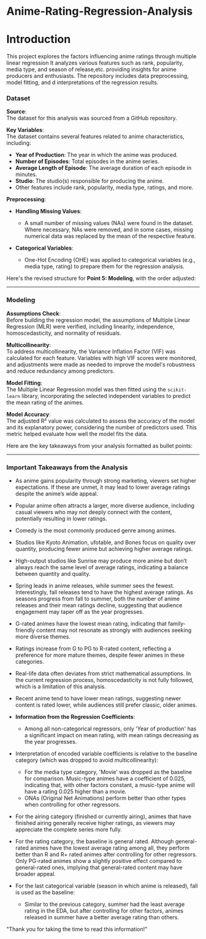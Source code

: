 # Anime-Rating-Regression-Analysis

# Introduction
This project explores the factors influencing anime ratings through multiple linear regression
It analyzes various features such as rank, popularity, media type, and season of release,etc. providing insights for anime producers and enthusiasts. The repository includes data preprocessing, model fitting, and d interpretations of the regression results.


###  Dataset

**Source**:  
The dataset for this analysis was sourced from a GitHub repository.

**Key Variables**:  
The dataset contains several features related to anime characteristics, including:
- **Year of Production**: The year in which the anime was produced.
- **Number of Episodes**: Total episodes in the anime series.
- **Average Length of Episode**: The average duration of each episode in minutes.
- **Studio**: The studio(s) responsible for producing the anime.
- Other features include rank, popularity, media type, ratings, and more.

**Preprocessing**:  
- **Handling Missing Values**:  
  - A small number of missing values (NAs) were found in the dataset. Where necessary, NAs were removed, and in some cases, missing numerical data was replaced by the mean of the respective feature.
  
- **Categorical Variables**:  
  - One-Hot Encoding (OHE) was applied to categorical variables (e.g., media type, rating) to prepare them for the regression analysis.

Here's the revised structure for **Point 5: Modeling**, with the order adjusted:

---

###  Modeling

**Assumptions Check**:  
Before building the regression model, the assumptions of Multiple Linear Regression (MLR) were verified, including linearity, independence, homoscedasticity, and normality of residuals.

**Multicollinearity**:  
To address multicollinearity, the Variance Inflation Factor (VIF) was calculated for each feature. Variables with high VIF scores were monitored, and adjustments were made as needed to improve the model's robustness and reduce redundancy among predictors.

**Model Fitting**:  
The Multiple Linear Regression model was then fitted using the `scikit-learn` library, incorporating the selected independent variables to predict the mean rating of the animes.

**Model Accuracy**:  
The adjusted R² value was calculated to assess the accuracy of the model and its explanatory power, considering the number of predictors used. This metric helped evaluate how well the model fits the data.

Here are the key takeaways from your analysis formatted as bullet points:

---

### Important Takeaways from the Analysis

- As anime gains popularity through strong marketing, viewers set higher expectations. If these are unmet, it may lead to lower average ratings despite the anime’s wide appeal.
  
- Popular anime often attracts a larger, more diverse audience, including casual viewers who may not deeply connect with the content, potentially resulting in lower ratings.

- Comedy is the most commonly produced genre among animes.

- Studios like Kyoto Animation, ufotable, and Bones focus on quality over quantity, producing fewer anime but achieving higher average ratings.

- High-output studios like Sunrise may produce more anime but don’t always reach the same level of average ratings, indicating a balance between quantity and quality.

- Spring leads in anime releases, while summer sees the fewest. Interestingly, fall releases tend to have the highest average ratings. As seasons progress from fall to summer, both the number of anime releases and their mean ratings decline, suggesting that audience engagement may taper off as the year progresses.

- G-rated animes have the lowest mean rating, indicating that family-friendly content may not resonate as strongly with audiences seeking more diverse themes.

- Ratings increase from G to PG to R-rated content, reflecting a preference for more mature themes, despite fewer animes in these categories.

- Real-life data often deviates from strict mathematical assumptions. In the current regression process, homoscedasticity is not fully followed, which is a limitation of this analysis.

- Recent anime tend to have lower mean ratings, suggesting newer content is rated lower, while audiences still prefer classic, older animes.

- **Information from the Regression Coefficients**:
    - Among all non-categorical regressors, only 'Year of production' has a significant impact on mean rating, with mean ratings decreasing as the year progresses.

- Interpretation of encoded variable coefficients is relative to the baseline category (which was dropped to avoid multicollinearity):
    - For the media type category, 'Movie' was dropped as the baseline for comparison. Music-type animes have a coefficient of 0.025, indicating that, with other factors constant, a music-type anime will have a rating 0.025 higher than a movie.
    - ONAs (Original Net Animations) perform better than other types when controlling for other regressors.

- For the airing category (finished or currently airing), animes that have finished airing generally receive higher ratings, as viewers may appreciate the complete series more fully.

- For the rating category, the baseline is general rated. Although general-rated animes have the lowest average rating among all, they perform better than R and R+ rated animes after controlling for other regressors. Only PG-rated animes show a slightly positive effect compared to general-rated ones, implying that general-rated content may have broader appeal.

- For the last categorical variable (season in which anime is released), fall is used as the baseline:
    - Similar to the previous category, summer had the least average rating in the EDA, but after controlling for other factors, animes released in summer have a better average rating than others.



"Thank you for taking the time to read this information!"







